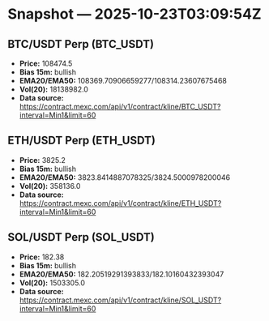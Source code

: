 # Snapshot — 2025-10-23T03:09:54Z

## BTC/USDT Perp (BTC_USDT)
- **Price:** 108474.5
- **Bias 15m:** bullish
- **EMA20/EMA50:** 108369.70906659277/108314.23607675468
- **Vol(20):** 18138982.0
- **Data source:** https://contract.mexc.com/api/v1/contract/kline/BTC_USDT?interval=Min1&limit=60

## ETH/USDT Perp (ETH_USDT)
- **Price:** 3825.2
- **Bias 15m:** bullish
- **EMA20/EMA50:** 3823.8414887078325/3824.5000978200046
- **Vol(20):** 358136.0
- **Data source:** https://contract.mexc.com/api/v1/contract/kline/ETH_USDT?interval=Min1&limit=60

## SOL/USDT Perp (SOL_USDT)
- **Price:** 182.38
- **Bias 15m:** bullish
- **EMA20/EMA50:** 182.20519291393833/182.10160432393047
- **Vol(20):** 1503305.0
- **Data source:** https://contract.mexc.com/api/v1/contract/kline/SOL_USDT?interval=Min1&limit=60
